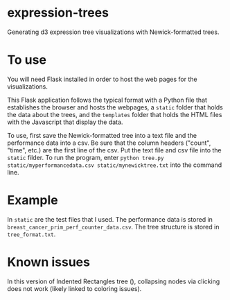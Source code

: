 # expression-trees
Generating d3 expression tree visualizations with Newick-formatted trees.

# To use
You will need Flask installed in order to host the web pages for the visualizations. 

This Flask application follows the typical format with a Python file that establishes the browser and hosts the webpages, a `static` folder that holds the data about the trees, and the `templates` folder that holds the HTML files with the Javascript that display the data. 

To use, first save the Newick-formatted tree into a text file and the performance data into a csv. Be sure that the column headers ("count", "time", etc.) are the first line of the csv. Put the text file and csv file into the `static` filder. To run the program, enter `python tree.py static/myperformancedata.csv static/mynewicktree.txt` into the command line.

# Example

In `static` are the test files that I used. The performance data is stored in `breast_cancer_prim_perf_counter_data.csv`. The tree structure is stored in `tree_format.txt`.

# Known issues
In this version of Indented Rectangles tree (), collapsing nodes via clicking does not work (likely linked to coloring issues).
